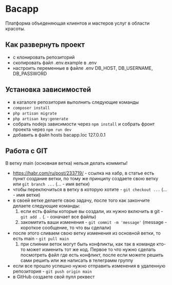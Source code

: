 # Bacapp

Платформа объеденяющая клиентов и мастеров услуг в области красоты.

## Как развернуть проект

-   с клонировать репозиторий
-   скопировать файл .env.example в .env
-   настроить переменные в файле .env DB_HOST, DB_USERNAME, DB_PASSWORD

## Установка зависимостей

-   в каталоге репозитория выполнить следующие команды
-   `composer install`
-   `php artisan migrate`
-   `php artisan key:generate`
-   собрать nodejs зависимости через `npm install` и собрать фронт проекта через `npm run dev`
-   добавить в файл hosts bacapp.loc 127.0.0.1

## Работа с GIT

В ветку main (основная ветка) нельзя делать коммиты!

-   https://habr.com/ru/post/233719/ - ссылка на хабр, в статье есть пункт создание ветки, по тому же принципу создаете свою ветку или `git branch ...` (... - имя ветки)
-   чтобы переключиться в ветку в которую хотите - `git checkout ...` (... - имя ветки)
-   в своей ветке делаете свою задачу, после того как закончите делаете следующие команды:
    1. если есть файлы которые вы создали, их нужно включить в git - `git add .` (. - означает все файлы)
    2. закомитить ваши изменения - `git commit -m 'message'` (message - короткое сообщение, то что вы сделали)
-   после этого сливаем свою ветку изменения из основной ветки, то есть main - `git pull main`
    1. при слиянии веток могут быть конфликты, как так в команде кто-то может изменить тот же код. Первое то что нужно сделать посмотреть файл где есть конфликт, после если можете решить сами решить или же написать в телеграмм группу
-   если все прошло успешно нужно отправить изменения в удаленную репозитория - `git push origin main`
-   в GitHub создаете свой пулл реквест
